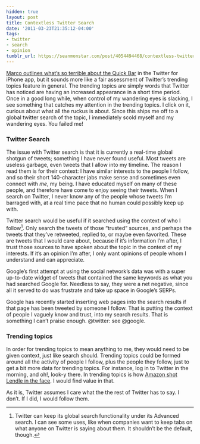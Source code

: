 ```yaml
---
hidden: true
layout: post
title: Contextless Twitter Search
date: '2011-03-23T21:35:12-04:00'
tags:
- twitter
- search
- opinion
tumblr_url: https://seanmonstar.com/post/4054494468/contextless-twitter-search
---
```

[Marco outlines what’s so terrible about the Quick Bar](http://www.marco.org/3991237704) in the Twitter for iPhone app, but it sounds more like a fair assessment of Twitter’s trending topics feature in general. The trending topics are simply words that Twitter has noticed are having an increased appearance in a short time period. Once in a good long while, when control of my wandering eyes is slacking, I see something that catches my attention in the trending topics. I click on it, curious about what all the ruckus is about. Since this ships me off to a global twitter search of the topic, I immediately scold myself and my wandering eyes. You failed me!

### Twitter Search

The issue with Twitter search is that it is currently a real-time global shotgun of tweets; something I have never found useful. Most tweets are useless garbage, even tweets that I allow into my timeline. The reason I read them is for their context: I have similar interests to the people I follow, and so their short 140-character jabs make sense and sometimes even connect with _me_, my being. I have educated myself on many of these people, and therefore have come to enjoy seeing their tweets. When I search on Twitter, I never know any of the people whose tweets I’m barraged with, at a real time pace that no human could possibly keep up with.

Twitter search would be useful if it searched using the context of who I follow[^1]. Only search the tweets of those “trusted” sources, and perhaps the tweets that they’ve retweeted, replied to, or maybe even favorited. These are tweets that I would care about, because if it’s information I’m after, I trust those sources to have spoken about the topic in the context of my interests. If it’s an opinion I’m after, I only want opinions of people whom I understand and can appreciate.

Google’s first attempt at using the social network’s data was with a super up-to-date widget of tweets that contained the same keywords as what you had searched Google for. Needless to say, they were a net negative, since all it served to do was frustrate and take up space in Google’s SERPs.

Google has recently started inserting web pages into the search results if that page has been tweeted by someone I follow. That is putting the context of people I vaguely know and trust, into my search results. That is something I can’t praise enough. @twitter: see @google.

### Trending topics

In order for trending topics to mean anything to me, they would need to be given context, just like search should. Trending topics could be formed around all the activity of people I follow, plus the people they follow, just to get a bit more data for trending topics. For instance, log in to Twitter in the morning, and oh!, look-y there. In trending topics is how [Amazon shot Lendle in the face](http://seanmonstar.com/blog/amazon-lendle-api/). I would find value in that.

As it is, Twitter assumes I care what the the rest of Twitter has to say. I don’t. If I did, I would follow them.



[^1]: Twitter can keep its global search functionality under its Advanced search. I can see some uses, like when companies want to keep tabs on what anyone on Twitter is saying about them. It shouldn’t be the default, though.

